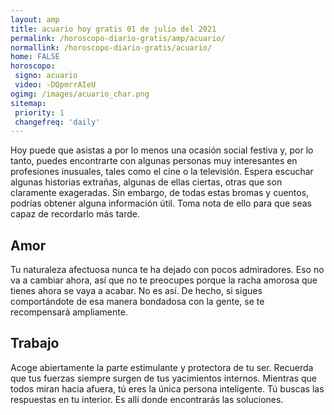 ```yaml
---
layout: amp
title: acuario hoy gratis 01 de julio del 2021 
permalink: /horoscopo-diario-gratis/amp/acuario/
normallink: /horoscopo-diario-gratis/acuario/
home: FALSE
horoscopo:
 signo: acuario
 video: -DQpmrrAIeU
ogimg: /images/acuario_char.png
sitemap:
 priority: 1
 changefreq: 'daily'
---
```



Hoy puede que asistas a por lo menos una ocasión social festiva y, por lo tanto, puedes encontrarte con algunas personas muy interesantes en profesiones inusuales, tales como el cine o la televisión. Espera escuchar algunas historias extrañas, algunas de ellas ciertas, otras que son claramente exageradas. Sin embargo, de todas estas bromas y cuentos, podrías obtener alguna información útil. Toma nota de ello para que seas capaz de recordarlo más tarde.

## Amor

Tu naturaleza afectuosa nunca te ha dejado con pocos admiradores. Eso no va a cambiar ahora, así que no te preocupes porque la racha amorosa que tienes ahora se vaya a acabar. No es así. De hecho, si sigues comportándote de esa manera bondadosa con la gente, se te recompensará ampliamente.

## Trabajo

Acoge abiertamente la parte estimulante y protectora de tu ser. Recuerda que tus fuerzas siempre surgen de tus yacimientos internos. Mientras que todos miran hacia afuera, tú eres la única persona inteligente. Tú buscas las respuestas en tu interior. Es allí donde encontrarás las soluciones.